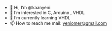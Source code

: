 - 👋 Hi, I’m @kaanyeni
- 👀 I’m interested in C, Arduino , VHDL
- 🌱 I’m currently learning VHDL
- 📫 How to reach me mail: yeniomer@gmail.com


